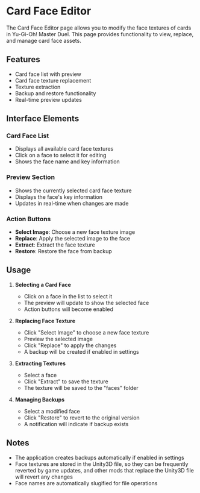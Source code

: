 # Card Face Editor

The Card Face Editor page allows you to modify the face textures of cards in Yu-Gi-Oh! Master Duel. This page provides functionality to view, replace, and manage card face assets.

## Features

- Card face list with preview
- Card face texture replacement
- Texture extraction
- Backup and restore functionality
- Real-time preview updates

## Interface Elements

### Card Face List

- Displays all available card face textures
- Click on a face to select it for editing
- Shows the face name and key information

### Preview Section

- Shows the currently selected card face texture
- Displays the face's key information
- Updates in real-time when changes are made

### Action Buttons

- **Select Image**: Choose a new face texture image
- **Replace**: Apply the selected image to the face
- **Extract**: Extract the face texture
- **Restore**: Restore the face from backup

## Usage

1. **Selecting a Card Face**
   - Click on a face in the list to select it
   - The preview will update to show the selected face
   - Action buttons will become enabled

2. **Replacing Face Texture**
   - Click "Select Image" to choose a new face texture
   - Preview the selected image
   - Click "Replace" to apply the changes
   - A backup will be created if enabled in settings

3. **Extracting Textures**
   - Select a face
   - Click "Extract" to save the texture
   - The texture will be saved to the "faces" folder

4. **Managing Backups**
   - Select a modified face
   - Click "Restore" to revert to the original version
   - A notification will indicate if backup exists

## Notes

- The application creates backups automatically if enabled in settings
- Face textures are stored in the Unity3D file, so they can be frequently reverted by game updates, and other mods that replace the Unity3D file will revert any changes
- Face names are automatically slugified for file operations
